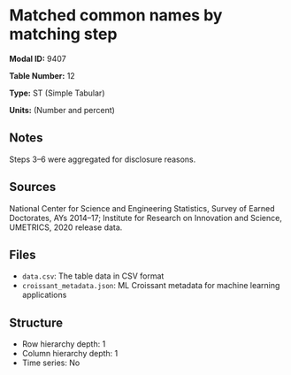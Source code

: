 # Matched common names by matching step

**Modal ID:** 9407

**Table Number:** 12

**Type:** ST (Simple Tabular)

**Units:** (Number and percent)

## Notes

Steps 3–6 were aggregated for disclosure reasons.

## Sources

National Center for Science and Engineering Statistics, Survey of Earned Doctorates, AYs 2014–17; Institute for Research on Innovation and Science, UMETRICS, 2020 release data.

## Files

- `data.csv`: The table data in CSV format
- `croissant_metadata.json`: ML Croissant metadata for machine learning applications

## Structure

- Row hierarchy depth: 1
- Column hierarchy depth: 1
- Time series: No
